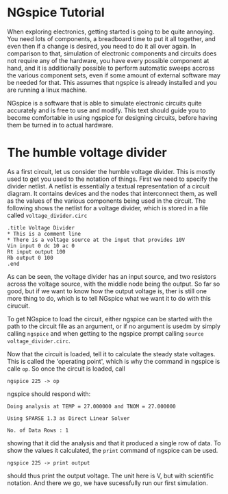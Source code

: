# NGspice Tutorial

When exploring electronics, getting started is going to be quite annoying. You need lots of components,
a breadboard time to put it all together, and even then if a change is desired, you need to do it all over
again. In comparison to that, simulation of electronic components and circuits does not require any of
the hardware, you have every possible component at hand, and it is additionally possible to perform
automatic sweeps accross the various component sets, even if some amount of external software may be
needed for that. This assumes that ngspice is already installed and you are running a linux machine.

NGspice is a software that is able to simulate electronic circuits quite accurately and is free to use and
modify. This text should guide you to become comfortable in using ngspice for designing circuits, before
having them be turned in to actual hardware.

# The humble voltage divider
As a first circuit, let us consider the humble voltage divider. This is mostly used to get you used to the
notation of things. First we need to specify the divider netlist. A netlist is essentially a textual
representation of a circuit diagram. It contains devices and the nodes that interconnect them, as well
as the values of the various components being used in the circuit. The following shows the netlist
for a voltage divider, which is stored in a file called `voltage_divider.circ`

```
.title Voltage Divider
* This is a comment line
* There is a voltage source at the input that provides 10V
Vin input 0 dc 10 ac 0
Rt input output 100
Rb output 0 100
.end
```

As can be seen, the voltage divider has an input source, and two resistors across the voltage source, with
the middle node being the output. So far so good, but if we want to know how the output voltage is, ther
is still one more thing to do, which is to tell NGspice what we want it to do with this cirucuit.

To get NGspice to load the circuit, either ngspice can be started with the path to the circuit file as an
argument, or if no argument is usedm by simply calling `ngspice` and when getting to the ngspice prompt calling `source voltage_divider.circ`.

Now that the circuit is loaded, tell it to calculate the steady state voltages. This is called the
'operating point', which is why the command in ngspice is calle `op`. So once the circuit is loaded,
call

``` ngspice 225 -> op ```

ngspice should respond with:

```
Doing analysis at TEMP = 27.000000 and TNOM = 27.000000

Using SPARSE 1.3 as Direct Linear Solver

No. of Data Rows : 1
```

showing that it did the analysis and that it produced a single row of data. To show the values it
calculated, the `print` command of ngspice can be used.

``` ngspice 225 -> print output ```

should thus print the output voltage. The unit here is V, but with scientific notation.
And there we go, we have sucessfully run our first simulation.
